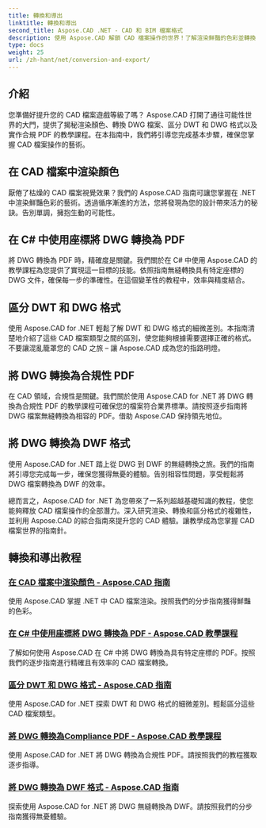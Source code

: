 ```yaml
---
title: 轉換和導出
linktitle: 轉換和導出
second_title: Aspose.CAD .NET - CAD 和 BIM 檔案格式
description: 使用 Aspose.CAD 解鎖 CAD 檔案操作的世界！了解渲染鮮豔的色彩並轉換 DWG 檔案。深入研究 DWT 和 DWG 格式以獲得精確的結果。
type: docs
weight: 25
url: /zh-hant/net/conversion-and-export/
---
```



## 介紹

您準備好提升您的 CAD 檔案遊戲等級了嗎？ Aspose.CAD 打開了通往可能性世界的大門，提供了揭秘渲染顏色、轉換 DWG 檔案、區分 DWT 和 DWG 格式以及實作合規 PDF 的教學課程。在本指南中，我們將引導您完成基本步驟，確保您掌握 CAD 檔案操作的藝術。

## 在 CAD 檔案中渲染顏色

厭倦了枯燥的 CAD 檔案視覺效果？我們的 Aspose.CAD 指南可讓您掌握在 .NET 中渲染鮮豔色彩的藝術。透過循序漸進的方法，您將發現為您的設計帶來活力的秘訣。告別單調，擁抱生動的可能性。

## 在 C# 中使用座標將 DWG 轉換為 PDF

將 DWG 轉換為 PDF 時，精確度是關鍵。我們關於在 C# 中使用 Aspose.CAD 的教學課程為您提供了實現這一目標的技能。依照指南無縫轉換具有特定座標的 DWG 文件，確保每一步的準確性。在這個變革性的教程中，效率與精度結合。

## 區分 DWT 和 DWG 格式

使用 Aspose.CAD for .NET 輕鬆了解 DWT 和 DWG 格式的細微差別。本指南清楚地介紹了這些 CAD 檔案類型之間的區別，使您能夠根據需要選擇正確的格式。不要讓混亂籠罩您的 CAD 之旅 – 讓 Aspose.CAD 成為您的指路明燈。

## 將 DWG 轉換為合規性 PDF

在 CAD 領域，合規性是關鍵。我們關於使用 Aspose.CAD for .NET 將 DWG 轉換為合規性 PDF 的教學課程可確保您的檔案符合業界標準。請按照逐步指南將 DWG 檔案無縫轉換為相容的 PDF。借助 Aspose.CAD 保持領先地位。

## 將 DWG 轉換為 DWF 格式

使用 Aspose.CAD for .NET 踏上從 DWG 到 DWF 的無縫轉換之旅。我們的指南將引導您完成每一步，確保您獲得無憂的體驗。告別相容性問題，享受輕鬆將 DWG 檔案轉換為 DWF 的效率。

總而言之，Aspose.CAD for .NET 為您帶來了一系列超越基礎知識的教程，使您能夠釋放 CAD 檔案操作的全部潛力。深入研究渲染、轉換和區分格式的複雜性，並利用 Aspose.CAD 的綜合指南來提升您的 CAD 體驗。讓教學成為您掌握 CAD 檔案世界的指南針。
## 轉換和導出教程
### [在 CAD 檔案中渲染顏色 - Aspose.CAD 指南](./rendering-colors-in-cad-files/)
使用 Aspose.CAD 掌握 .NET 中 CAD 檔案渲染。按照我們的分步指南獲得鮮豔的色彩。
### [在 C# 中使用座標將 DWG 轉換為 PDF - Aspose.CAD 教學課程](./converting-dwg-to-pdf-with-coordinates/)
了解如何使用 Aspose.CAD 在 C# 中將 DWG 轉換為具有特定座標的 PDF。按照我們的逐步指南進行精確且有效率的 CAD 檔案轉換。
### [區分 DWT 和 DWG 格式 - Aspose.CAD 指南](./distinguishing-between-dwt-and-dwg-formats/)
使用 Aspose.CAD for .NET 探索 DWT 和 DWG 格式的細微差別。輕鬆區分這些 CAD 檔案類型。
### [將 DWG 轉換為Compliance PDF - Aspose.CAD 教學課程](./converting-dwg-to-compliance-pdf/)
使用 Aspose.CAD for .NET 將 DWG 轉換為合規性 PDF。請按照我們的教程獲取逐步指導。
### [將 DWG 轉換為 DWF 格式 - Aspose.CAD 指南](./converting-dwg-to-dwf/)
探索使用 Aspose.CAD for .NET 將 DWG 無縫轉換為 DWF。請按照我們的分步指南獲得無憂體驗。